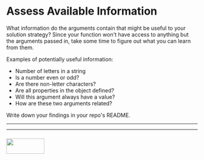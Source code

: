 # Assess Available Information

What information do the arguments contain that might be useful to your solution strategy?  Since your function won't have access to anything but the arguments passed in, take some time to figure out what you can learn from them. 

Examples of potentially useful information:
* Number of letters in a string
* Is a number even or odd?
* Are there non-letter characters?
* Are all properties in the object defined?
* Will this argument always have a value?
* How are these two arguments related?

Write down your findings in your repo's README.


___
___
### <a href="http://elewa.education/blog" target="_blank"><img src="https://user-images.githubusercontent.com/18554853/34921062-506450ae-f97d-11e7-875f-6feeb26ad72d.png" width="100" height="40"/></a>